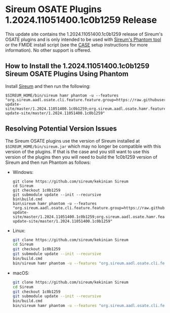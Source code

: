 # Sireum OSATE Plugins 1.2024.11051400.1c0b1259 Release

This update site contains the 1.2024.11051400.1c0b1259 release of Sireum's OSATE plugins and is only
intended to be used with [Sireum's Phantom tool](https://github.com/sireum/phantom)
or the FMIDE install script (see the
[CASE](https://github.com/sireum/case-env#setting-up-fmide-and-hamr-only)
setup instructions for more information). No other support is offered.

## How to Install the 1.2024.11051400.1c0b1259 Sireum OSATE Plugins Using Phantom

Install [Sireum](https://github.com/sireum/kekinian#installing) and then run the following:

```batch
$SIREUM_HOME/bin/sireum hamr phantom -u --features "org.sireum.aadl.osate.cli.feature.feature.group=https://raw.githubusercontent.com/sireum/osate-update-site/master/1.2024.11051400.1c0b1259;org.sireum.aadl.osate.hamr.feature.feature.group=https://raw.githubusercontent.com/sireum/osate-update-site/master/1.2024.11051400.1c0b1259"
```

## Resolving Potential Version Issues

The Sireum OSATE plugins use the version of Sireum installed at ``$SIREUM_HOME/bin/sireum.jar``
which may no longer be compatible with this version of the plugins. If that is the case and
you still want to use this version of the plugins then you will need to build the
1c0b1259 version of Sireum and then run Phantom as follows:

* Windows:

  ```batch
  git clone https://github.com/sireum/kekinian Sireum
  cd Sireum
  git checkout 1c0b1259
  git submodule update --init --recursive
  bin\build.cmd
  bin\sireum hamr phantom -u --features "org.sireum.aadl.osate.cli.feature.feature.group=https://raw.githubusercontent.com/sireum/osate-update-site/master/1.2024.11051400.1c0b1259;org.sireum.aadl.osate.hamr.feature.feature.group=https://raw.githubusercontent.com/sireum/osate-update-site/master/1.2024.11051400.1c0b1259"
  ```

* Linux:

  ```bash
  git clone https://github.com/sireum/kekinian Sireum
  cd Sireum
  git checkout 1c0b1259
  git submodule update --init --recursive
  bin/build.cmd
  bin/sireum hamr phantom -u --features "org.sireum.aadl.osate.cli.feature.feature.group=https://raw.githubusercontent.com/sireum/osate-update-site/master/1.2024.11051400.1c0b1259;org.sireum.aadl.osate.hamr.feature.feature.group=https://raw.githubusercontent.com/sireum/osate-update-site/master/1.2024.11051400.1c0b1259"
  ```

* macOS:

  ```bash
  git clone https://github.com/sireum/kekinian Sireum
  cd Sireum
  git checkout 1c0b1259
  git submodule update --init --recursive
  bin/build.cmd
  bin/sireum hamr phantom -u --features "org.sireum.aadl.osate.cli.feature.feature.group=https://raw.githubusercontent.com/sireum/osate-update-site/master/1.2024.11051400.1c0b1259;org.sireum.aadl.osate.hamr.feature.feature.group=https://raw.githubusercontent.com/sireum/osate-update-site/master/1.2024.11051400.1c0b1259"
  ```

